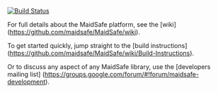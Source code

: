 [![Build Status](https://travis-ci.org/rossmuir/MaidSafe.svg?branch=travis)](https://travis-ci.org/rossmuir/MaidSafe)

For full details about the MaidSafe platform, see the [wiki] (https://github.com/maidsafe/MaidSafe/wiki).

To get started quickly, jump straight to the [build instructions] (https://github.com/maidsafe/MaidSafe/wiki/Build-Instructions).

Or to discuss any aspect of any MaidSafe library, use the [developers mailing list] (https://groups.google.com/forum/#!forum/maidsafe-development).


